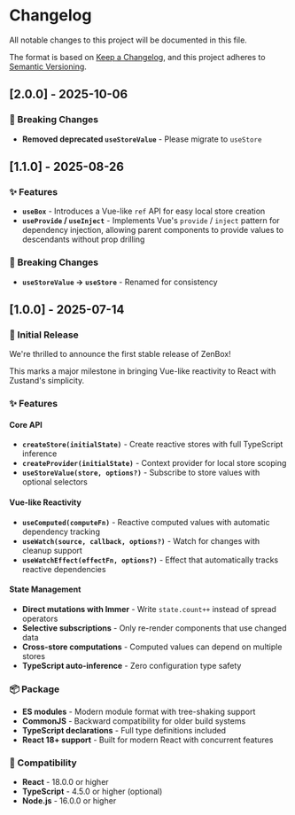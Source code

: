 # Changelog

All notable changes to this project will be documented in this file.

The format is based on [Keep a Changelog](https://keepachangelog.com/en/1.0.0/),
and this project adheres to [Semantic Versioning](https://semver.org/spec/v2.0.0.html).

## [2.0.0] - 2025-10-06

### 🔄 Breaking Changes

- **Removed deprecated `useStoreValue`** - Please migrate to `useStore`

## [1.1.0] - 2025-08-26

### ✨ Features

- **`useBox`** - Introduces a Vue-like `ref` API for easy local store creation
- **`useProvide` / `useInject`** - Implements Vue's `provide` / `inject` pattern for dependency injection, allowing parent components to provide values to descendants without prop drilling

### 🔄 Breaking Changes

- **`useStoreValue` → `useStore`** - Renamed for consistency

## [1.0.0] - 2025-07-14

### 🎉 Initial Release

We're thrilled to announce the first stable release of ZenBox!

This marks a major milestone in bringing Vue-like reactivity to React with Zustand's simplicity.

### ✨ Features

#### Core API

- **`createStore(initialState)`** - Create reactive stores with full TypeScript inference
- **`createProvider(initialState)`** - Context provider for local store scoping
- **`useStoreValue(store, options?)`** - Subscribe to store values with optional selectors

#### Vue-like Reactivity

- **`useComputed(computeFn)`** - Reactive computed values with automatic dependency tracking
- **`useWatch(source, callback, options?)`** - Watch for changes with cleanup support
- **`useWatchEffect(effectFn, options?)`** - Effect that automatically tracks reactive dependencies

#### State Management

- **Direct mutations with Immer** - Write `state.count++` instead of spread operators
- **Selective subscriptions** - Only re-render components that use changed data
- **Cross-store computations** - Computed values can depend on multiple stores
- **TypeScript auto-inference** - Zero configuration type safety

### 📦 Package

- **ES modules** - Modern module format with tree-shaking support
- **CommonJS** - Backward compatibility for older build systems
- **TypeScript declarations** - Full type definitions included
- **React 18+ support** - Built for modern React with concurrent features

### 🎯 Compatibility

- **React** - 18.0.0 or higher
- **TypeScript** - 4.5.0 or higher (optional)
- **Node.js** - 16.0.0 or higher
